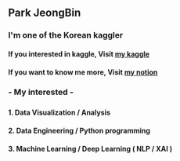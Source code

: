 ## Park JeongBin

### I'm one of the Korean kaggler
#### If you interested in kaggle, Visit [my kaggle](https://www.kaggle.com/jeongbinpark)

#### If you want to know me more, Visit [my notion](https://www.notion.so/Park-Jeong-Bin-f70699ef4a91497ba0e9ec9c033bb8ab)

### - My interested -

### <Data>
#### 1. Data Visualization / Analysis
#### 2.  Data Engineering / Python programming
#### 3. Machine Learning / Deep Learning ( NLP / XAI )
